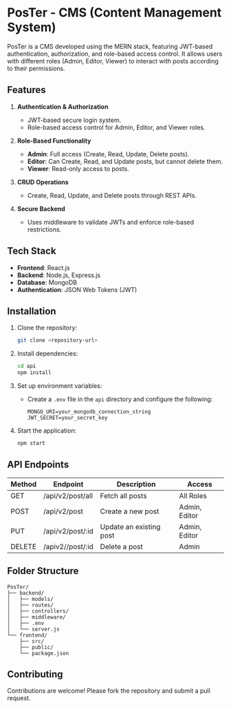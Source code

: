 # PosTer - CMS (Content Management System) 

PosTer is a CMS developed using the MERN stack, featuring JWT-based authentication, authorization, and role-based access control. It allows users with different roles (Admin, Editor, Viewer) to interact with posts according to their permissions.

## Features

1. **Authentication & Authorization**
   - JWT-based secure login system.
   - Role-based access control for Admin, Editor, and Viewer roles.

2. **Role-Based Functionality**
   - **Admin**: Full access (Create, Read, Update, Delete posts).
   - **Editor**: Can Create, Read, and Update posts, but cannot delete them.
   - **Viewer**: Read-only access to posts.

3. **CRUD Operations**
   - Create, Read, Update, and Delete posts through REST APIs.

4. **Secure Backend**
   - Uses middleware to validate JWTs and enforce role-based restrictions.

## Tech Stack

- **Frontend**: React.js
- **Backend**: Node.js, Express.js
- **Database**: MongoDB
- **Authentication**: JSON Web Tokens (JWT)

## Installation

1. Clone the repository:
   ```bash
   git clone <repository-url>
   ```

2. Install dependencies:
   ```bash
   cd api
   npm install
   ```

3. Set up environment variables:
   - Create a `.env` file in the `api` directory and configure the following:
     ```env
     MONGO_URI=your_mongodb_connection_string
     JWT_SECRET=your_secret_key
     ```

4. Start the application:
   ```bash
   npm start
   ```

## API Endpoints

| Method | Endpoint         | Description                | Access     |
|--------|------------------|----------------------------|------------|
| GET    | /api/v2/post/all       | Fetch all posts            | All Roles  |
| POST   | /api/v2/post       | Create a new post          | Admin, Editor |
| PUT    | /api/v2/post/:id   | Update an existing post    | Admin, Editor |
| DELETE | /apiv2//post/:id   | Delete a post              | Admin      |

## Folder Structure

```
PosTer/
├── backend/
│   ├── models/
│   ├── routes/
│   ├── controllers/
│   ├── middleware/
│   ├── .env
│   └── server.js
└── frontend/
    ├── src/
    ├── public/
    └── package.json
```

## Contributing

Contributions are welcome! Please fork the repository and submit a pull request.


